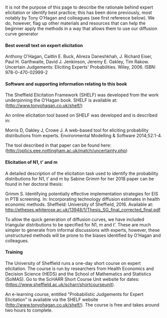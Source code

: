 It is not the purpose of this page to describe the rationale behind expert elicitation or identify best practice; this has been done previously, most notably by Tony O’Hagan and colleagues (see first reference below).  We do, however, flag up other materials and resources that can help the beginner apply the methods in a way that allows them to use our diffusion curve generator

#### Best overall text on expert elicitation

Anthony O'Hagan, Caitlin E. Buck, Alireza Daneshkhah, J. Richard Eiser, Paul H. Garthwaite, David J. Jenkinson, Jeremy E. Oakley, Tim Rakow.  Uncertain Judgements: Eliciting Experts' Probabilities.  Wiley, 2006.  ISBN: 978-0-470-02999-2

#### Software and supporting information relating to this book

The Sheffield Elicitation Framework (SHELF) was developed from the work underpinning the O’Hagan book.  SHELF is available at:
(http://www.tonyohagan.co.uk/shelf/)

An online elicitation tool based on SHELF was developed and is described in:

Morris D, Oakley J, Crowe J.  A web-based tool for eliciting probability distributions from experts. Environmental Modelling & Software 2014;52:1-4.

The tool described in that paper can be found here:
(http://optics.eee.nottingham.ac.uk/match/uncertainty.php)


#### Elicitation of N1, t’ and m

A detailed description of the elicitation task used to identify the probability distributions for N1, t’ and m by Sabine Grimm for her 2018 paper can be found in her doctoral thesis:

Grimm S. Identifying potentially effective implementation strategies for EIS in PTB screening.  In: Incorporating technology diffusion estimates in health economic methods.  Sheffield: University of Sheffield, 2016. Available at: http://etheses.whiterose.ac.uk/13948/1/Thesis_SG_final_corrected_final.pdf

To allow the quick generation of diffusion curves, we have included triangular distributions to be specified for N1, m and t’.  These are much simpler to generate from informal discussions with experts, however, these unstructured methods will be prone to the biases identified by O’Hagan and colleagues.

#### Training

The University of Sheffield runs a one-day short course on expert elicitation.  The course is run by researchers from Health Economics and Decision Science (HEDS) and the School of Mathematics and Statistics (SoMAS).  Go to the ScHARR Short Course Unit website for dates: (https://www.sheffield.ac.uk/scharr/shortcourseunit).

An e-learning course, entitled "Probabilistic Judgements for Expert Elicitation" is available via the SHELF website (http://www.tonyohagan.co.uk/shelf/). The course is free and takes around two hours to complete.
